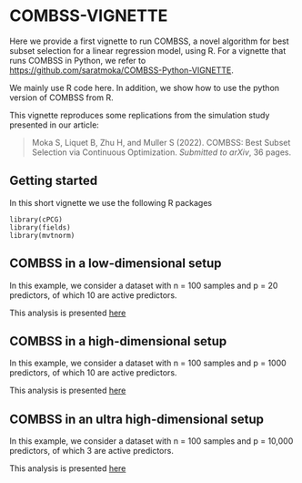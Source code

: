# COMBSS-VIGNETTE

Here we provide a first vignette to run COMBSS, a novel algorithm for best subset selection for a linear regression model, using R. For a vignette that runs COMBSS in Python, we refer to https://github.com/saratmoka/COMBSS-Python-VIGNETTE.

We mainly use R code here. In addition, we show how to use the python version of COMBSS from R.

This vignette reproduces some replications from the simulation study presented in our article:

> Moka S, Liquet B, Zhu H, and Muller S (2022). COMBSS: Best Subset Selection via Continuous Optimization. *Submitted to arXiv*, 36 pages.


## Getting started

In this short vignette we use the following R packages

```
library(cPCG)
library(fields)
library(mvtnorm)
```

##  COMBSS in a low-dimensional setup

In this example, we consider a dataset with n = 100 samples and p = 20 predictors, of which 10 are active predictors.

This analysis is presented [here](/Low_dimensional_example.md)
 

## COMBSS in a high-dimensional setup

In this example, we consider a dataset with n = 100 samples and p = 1000 predictors, of which 10 are active predictors.

This analysis is presented [here](/High_dimensional_example.md)

## COMBSS in an ultra high-dimensional setup

In this example, we consider a dataset with n = 100 samples and p = 10,000 predictors, of which 3 are active predictors.

This analysis is presented [here](/Ultra_High_dimensional_example.md)
